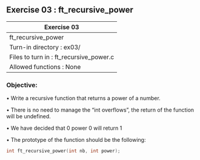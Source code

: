 ## Exercise 03 : ft_recursive_power

|               Exercise 03             |
|---------------------------------------|
|             ft_recursive_power                     |
| Turn-in directory : ex03/             |
| Files to turn in : ft_recursive_power.c            |
| Allowed functions : None              |

 ### Objective: 
• Write a recursive function that returns a power of a number.

• There is no need to manage the “int overflows”, the return of the function will be undefined.

• We have decided that 0 power 0 will return 1

• The prototype of the function should be the following:
```C
int ft_recursive_power(int nb, int power);
```
